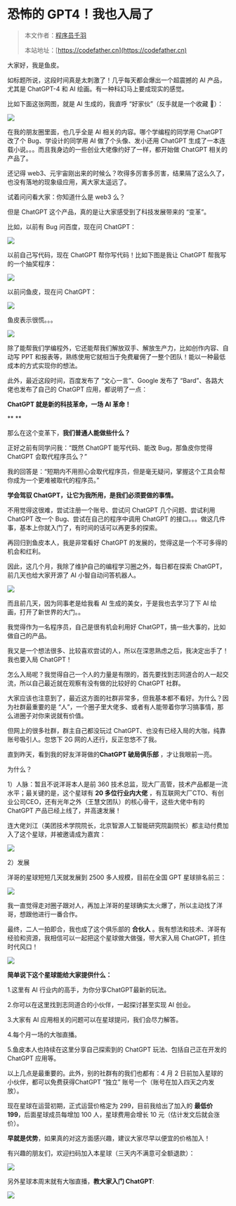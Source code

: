 # 恐怖的 GPT4！我也入局了

> 本文作者：[程序员千羽](https://yuyuanweb.feishu.cn/wiki/Abldw5WkjidySxkKxU2cQdAtnah)
>
> 本站地址：[https://codefather.cn](https://codefather.cn)

大家好，我是鱼皮。

如标题所说，这段时间真是太刺激了！几乎每天都会爆出一个超震撼的 AI 产品，尤其是 ChatGPT-4 和 AI 绘画。有一种科幻马上要成现实的感觉。

比如下面这张网图，就是 AI 生成的，我直呼 “好家伙”（反手就是一个收藏 🐶）：

![](https://pic.yupi.icu/5563/202311091241330.png)

在我的朋友圈里面，也几乎全是 AI 相关的内容。哪个学编程的同学用 ChatGPT 改了个 Bug、学设计的同学用 AI 做了个头像、发小还用 ChatGPT 生成了一本连载小说。。。而且我身边的一些创业大佬像约好了一样，都开始做 ChatGPT 相关的产品了。

还记得 web3、元宇宙刚出来的时候么？吹得多厉害多厉害，结果隔了这么久了，也没有落地的现象级应用，离大家太遥远了。

试着问问看大家：你知道什么是 web3 么？

但是 ChatGPT 这个产品，真的是让大家感受到了科技发展带来的 “变革”。

比如，以前有 Bug 问百度，现在问 ChatGPT：

![](https://pic.yupi.icu/5563/202311091241390.png)

以前自己写代码，现在 ChatGPT 帮你写代码！比如下图是我让 ChatGPT 帮我写的一个抽奖程序：

![](https://pic.yupi.icu/5563/202311091241317.png)

以前问鱼皮，现在问 ChatGPT：

![](https://pic.yupi.icu/5563/202311091241377.png)

鱼皮表示很慌。。。

![](https://pic.yupi.icu/5563/202311091241324.png)

除了能帮我们学编程外，它还能帮我们解放双手、解放生产力，比如创作内容、自动写 PPT 和报表等，熟练使用它就相当于免费雇佣了一整个团队！能以一种最低成本的方式实现你的想法。

此外，最近这段时间，百度发布了 “文心一言”、Google 发布了 “Bard”、各路大佬也发布了自己的 ChatGPT 应用，都说明了一点：

**ChatGPT 就是新的科技革命，一场 AI 革命！**

**
**

那么在这个变革下，**我们普通人能做些什么？**



正好之前有同学问我：“既然 ChatGPT 能写代码、能改 Bug，那鱼皮你觉得 ChatGPT 会取代程序员么？”



我的回答是：“短期内不用担心会取代程序员，但是毫无疑问，掌握这个工具会帮你成为一个更难被取代的程序员。”



**学会驾驭 ChatGPT，让它为我所用，是我们必须要做的事情。**



不用觉得这很难，尝试注册一个账号、尝试问 ChatGPT 几个问题、尝试利用 ChatGPT 改一个 Bug、尝试在自己的程序中调用 ChatGPT 的接口。。。做这几件事，基本上你就入门了，有时间的话可以再更多的探索。



再回归到鱼皮本人，我是非常看好 ChatGPT 的发展的，觉得这是一个不可多得的机会和红利。



因此，这几个月，我除了维护自己的编程学习圈之外，每日都在探索 ChatGPT，前几天也给大家开源了 AI 小智自动问答机器人。



![](https://pic.yupi.icu/5563/202311091241407.png)





而且前几天，因为同事老是给我看 AI 生成的美女，于是我也去学习了下 AI 绘画，打开了新世界的大门。。



我觉得作为一名程序员，自己是很有机会利用好 ChatGPT，搞一些大事的，比如做自己的产品。



我又是一个想法很多、比较喜欢尝试的人，所以在深思熟虑之后，我决定出手了！我也要入局 ChatGPT！



怎么入局呢？我觉得自己一个人的力量是有限的，首先要找到志同道合的人一起交流，所以自己最近就在观察有没有做的比较好的 ChatGPT 社群。



大家应该也注意到了，最近这方面的社群非常多，但我基本都不看好。为什么？因为社群最重要的是 “人”，一个圈子里大佬多、或者有人能带着你学习搞事情，那么进圈子对你来说就有价值。



但网上的很多社群，群主自己都没玩过 ChatGPT、也没有已经入局的大咖，纯靠账号吸引人。忽悠下 2G 网的人还行，反正忽悠不了我。



直到昨天，看到我的好友洋哥做的**ChatGPT 破局俱乐部** ，才让我眼前一亮。



为什么？



1）人脉：暂且不说洋哥本人是前 360 技术总监，现大厂高管，技术产品都是一流水平；最关键的是，这个星球有 **20 多位行业内大佬** ，有互联网大厂CTO、有创业公司CEO，还有光年之外（王慧文团队）的核心骨干，这些大佬中有的 ChatGPT 产品已经上线了，并高速发展！



连大佬刘江（美团技术学院院长，北京智源人工智能研究院副院长）都主动付费加入了这个星球，并被邀请成为嘉宾：

![](https://pic.yupi.icu/5563/202311091241907.jpeg)


2）发展

洋哥的星球短短几天就发展到 2500 多人规模，目前在全国 GPT 星球排名前三：

![](https://pic.yupi.icu/5563/202311091241918.jpeg)


我一直觉得走对圈子跟对人，再加上洋哥的星球确实太火爆了，所以主动找了洋哥，想跟他进行一番合作。

最终，二人一拍即合，我也成了这个俱乐部的 **合伙人** 。我有想法和技术、洋哥有经验和资源，我相信可以一起把这个星球做大做强，带大家入局 ChatGPT，抓住时代风口！

![](https://pic.yupi.icu/5563/202311091241934.jpeg)

**简单说下这个星球能给大家提供什么：**

1.这里有 AI 行业内的高手，为你分享ChatGPT最新的玩法。

2.你可以在这里找到志同道合的小伙伴，一起探讨甚至实现 AI 创业。

3.大家有 AI 应用相关的问题可以在星球提问，我们会尽力解答。

4.每个月一场的大咖直播。

5.鱼皮本人也持续在这里分享自己探索到的 ChatGPT 玩法、包括自己正在开发的 ChatGPT 应用等。

以上几点是最重要的。此外，别的社群有的我们也都有：4 月 2 日前加入星球的小伙伴，都可以免费获得ChatGPT “独立” 账号一个（账号在加入四天之内发放）。

现在星球在运营初期，正式运营价格定为 299，目前我给出了加入的 **最低价 199**，后面星球成员每增加 100 人，星球费用会增长 10 元（估计发文后就会涨价）。

**早就是优势**，如果真的对这方面感兴趣，建议大家尽早以便宜的价格加入！

有兴趣的朋友们，欢迎扫码加入本星球（三天内不满意可全额退款）：

![](https://pic.yupi.icu/5563/202311091241029.png)


另外星球本周末就有大咖直播，**教大家入门 ChatGPT**:

![](https://pic.yupi.icu/5563/202311091241090.png)